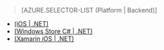 > [AZURE.SELECTOR-LIST (Platform | Backend)]
- [(iOS | .NET)](/en-us/documentation/articles/mobile-services-dotnet-backend-ios-adal-sso-authentication/)
- [(Windows Store C# | .NET)](/en-us/documentation/articles/mobile-services-windows-store-dotnet-adal-sso-authentication/)
- [(Xamarin iOS | .NET)](/en-us/documentation/articles/mobile-services-dotnet-backend-xamarin-ios-adal-sso-authentication/)

<!--HONumber=27-->
